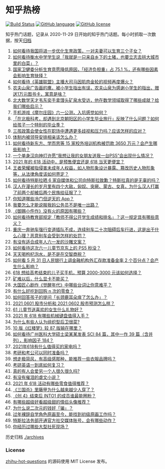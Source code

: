 # 知乎热榜
[![Build Status](https://github.com/ToWeLong/zhihu-hot-questions/workflows/CI/badge.svg)](https://github.com/ToWeLong/zhihu-hot-questions/actions)
[![GitHub language](https://img.shields.io/badge/language-golang-orange.svg)](https://golang.org/)
[![GitHub license](https://img.shields.io/github/license/ToWeLong/zhihu-hot-questions)](https://github.com/ToWeLong/zhihu-hot-questions/blob/main/LICENSE)

知乎热门话题，记录从 2020-11-29 日开始的知乎热门话题。每小时抓取一次数据，按天[归档](./archives)

<!-- BEGIN -->

1. [如何看待我国将进一步优化生育政策，一对夫妻可以生育三个子女？](https://www.zhihu.com/question/462390587)
1. [如何看待衡水中学学生说「我就是一只来自乡下的土猪，也要立志去拱大城市里的白菜」？](https://www.zhihu.com/question/462345321)
1. [国家卫健委分析生育意愿降低原因，「经济负担重」占 75.1 %，还有哪些因素会影响生育抉择？](https://www.zhihu.com/question/462526540)
1. [如何看待《英雄联盟》主播大司马因肌肉金轮的视频再度爆火？](https://www.zhihu.com/question/461809084)
1. [农夫山泉广告画的鹰，被小学生指出有误，农夫山泉为感谢小学生的指出，赠送1万元图书卡，寓意是啥？](https://www.zhihu.com/question/462023008)
1. [北大数学天才韦东奕手拿馒头矿泉水受访，他在数学领域取得了哪些成就？给我们哪些启示？](https://www.zhihu.com/question/462169322)
1. [手机游戏《摩尔庄园》六一公测，入坑感觉如何？](https://www.zhihu.com/question/458172840)
1. [「在北极科考，却遇到北京朝阳区的小学生毕业旅行」反映了什么问题？如何给孩子一个特别的毕业季？](https://www.zhihu.com/question/461429592)
1. [三孩政策会使女性在职场中遭遇更多歧视和压力吗？应该怎样的应对？](https://www.zhihu.com/question/462489226)
1. [体制内被领导安排相亲该怎么办？](https://www.zhihu.com/question/460637014)
1. [如何看待新东方、学而思等 15 家校外培训机构被罚款 3650 万元？会产生哪些影响？](https://www.zhihu.com/question/462535567)
1. [一个单身汉向神灯许愿“我想让我的女朋友送我一台PS5”会出现什么情况？](https://www.zhihu.com/question/441177338)
1. [2021 年的 618 活动中，是预售便宜还是 618 当天更便宜？](https://www.zhihu.com/question/461194384)
1. [王者荣耀被指侵害未成年人权益，如人物形象设计暴露、篡改历史人物形象等，从法律角度该如何界定？](https://www.zhihu.com/question/462570583)
1. [如何看待特斯拉晒 6 家自媒体和公司向特斯拉致歉？特斯拉真的是无辜的吗？](https://www.zhihu.com/question/462076486)
1. [汉人在漫长的岁月里有四个大敌，匈奴、突厥、蒙古、女真，为什么汉人打赢了前两个却被后两个民族给征服了？](https://www.zhihu.com/question/353844694)
1. [你知道哪些冷门但逆天的 App？](https://www.zhihu.com/question/37524914)
1. [我要怎么才能说服我妈公务员不是唯一出路？](https://www.zhihu.com/question/455473165)
1. [《御赐小仵作》没有火的原因有哪些？](https://www.zhihu.com/question/457943894)
1. [如何看待教育部规定「教师不得公开学生成绩和排名」？这一规定具有哪些意义？](https://www.zhihu.com/question/462602539)
1. [重庆一奔驰车强行变道插队不成，连续别车二十次阻碍后车行进，这是出于什么心理？恶意别车会受到怎样的处罚？](https://www.zhihu.com/question/462354167)
1. [有没有适合成年人六一发的沙雕文案？](https://www.zhihu.com/question/462199746)
1. [如何看待这次六一儿童节京东上的 PS5 秒没？](https://www.zhihu.com/question/462492031)
1. [天天喝枸杞泡水，是不是在交智商税？](https://www.zhihu.com/question/454743302)
1. [如何看 5 月 31 日人民银行上调金融机构外汇存款准备金率 2 个百分点？会产生什么影响？](https://www.zhihu.com/question/462414275)
1. [618 想给高考结束的儿子买手机，预算 2000-3000 元该如何选择？](https://www.zhihu.com/question/460341652)
1. [矿难以后，什么显卡不能买？](https://www.zhihu.com/question/457188655)
1. [大国匠心剧作《觉醒年代》中哪些台词让你意难平？](https://www.zhihu.com/question/461299889)
1. [有什么好吃到回购 n 次的零食？](https://www.zhihu.com/question/351402153)
1. [如何回答孩子的提问「长颈鹿耳朵痒了怎么办」？](https://www.zhihu.com/question/459060337)
1. [2021 0601 股市分析和 2021 0602 股市预测怎么样？](https://www.zhihu.com/question/462476338)
1. [61 儿童节送喜欢的女生什么礼物好？](https://www.zhihu.com/question/278700922)
1. [2021 年 618 有哪些机械键盘值得入手？](https://www.zhihu.com/question/458238042)
1. [为什么有些人认为组织型后卫很菜?](https://www.zhihu.com/question/462193082)
1. [10 版《红楼梦》较 87 版输在哪里？](https://www.zhihu.com/question/456112781)
1. [如何看待广州医科大学硕士梁某某发表 SCI 84 篇，其中一作 39 篇（含并列），影响因子 184？](https://www.zhihu.com/question/462366877)
1. [2021年618有什么值得买的家电吗？](https://www.zhihu.com/question/455683881)
1. [考研和考公可以同时准备吗？](https://www.zhihu.com/question/461189261)
1. [想走极简风，有高级感那种，能推荐一些衣服品牌吗？](https://www.zhihu.com/question/445505751)
1. [考研英语一到底如何复习？](https://www.zhihu.com/question/312253149)
1. [真的有人会爱另一个人很久很久吗?](https://www.zhihu.com/question/458960074)
1. [有没有催泪的虐文小说？](https://www.zhihu.com/question/437052793)
1. [2021 年 618 活动有哪些零食值得推荐？](https://www.zhihu.com/question/460637438)
1. [《三国杀》里藤甲为什么越来越少人穿了？](https://www.zhihu.com/question/461025306)
1. [《创 4》结束后 INTO1 的成员谁最能圈粉？](https://www.zhihu.com/question/462281849)
1. [有哪些超级好看超级甜的情侣头像推荐？](https://www.zhihu.com/question/456268412)
1. [为什么说二次元的钱好「骗」？](https://www.zhihu.com/question/461633604)
1. [过年裸辞自学角色原画至今，能找到初级原画工作吗？](https://www.zhihu.com/question/461261390)
1. [特斯拉法务部开通官方社交媒体账号，会有哪些动作？](https://www.zhihu.com/question/462547819)
1. [你经历过哪些大型社死现场？](https://www.zhihu.com/question/439032546)

<!-- END -->

历史归档 [./archives](./archives)


### License
[zhihu-hot-questions](https://github.com/towelong/zhihu-hot-questions) 的源码使用 MIT License 发布。